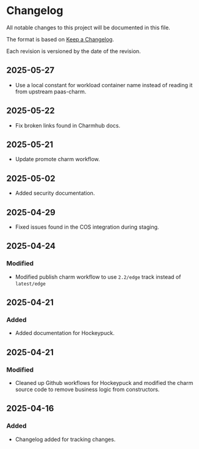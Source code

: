 # Changelog

All notable changes to this project will be documented in this file.

The format is based on [Keep a Changelog](https://keepachangelog.com/en/1.1.0/).

Each revision is versioned by the date of the revision.

## 2025-05-27

- Use a local constant for workload container name instead of reading it from upstream paas-charm.

## 2025-05-22

- Fix broken links found in Charmhub docs.

## 2025-05-21

- Update promote charm workflow.

## 2025-05-02

- Added security documentation.

## 2025-04-29

- Fixed issues found in the COS integration during staging.

## 2025-04-24

### Modified

- Modified publish charm workflow to use `2.2/edge` track instead of `latest/edge`

## 2025-04-21

### Added

- Added documentation for Hockeypuck.

## 2025-04-21

### Modified

- Cleaned up Github workflows for Hockeypuck and modified the charm source code to 
remove business logic from constructors.

## 2025-04-16

### Added

- Changelog added for tracking changes.
